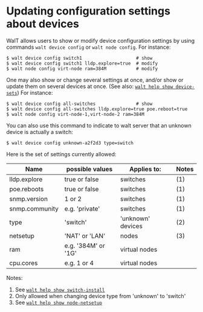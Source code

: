 
# Updating configuration settings about devices

WalT allows users to show or modify device configuration settings by using commands `walt device config` or `walt node config`.
For instance:
```
$ walt device config switch1                    # show
$ walt device config switch1 lldp.explore=true  # modify
$ walt node config virt-node ram=384M           # modify
```

One may also show or change several settings at once, and/or show or update them on several devices at once. (See also: [`walt help show device-sets`](device-sets.md))
For instance:
```
$ walt device config all-switches               # show
$ walt device config all-switches lldp.explore=true poe.reboot=true
$ walt node config virt-node-1,virt-node-2 ram=384M
```

You can also use this command to indicate to walt server that an unknown device is actually a switch:
```
$ walt device config unknown-a2f2d3 type=switch
```

Here is the set of settings currently allowed:

| Name           | possible values        | Applies to:       | Notes |
|----------------|------------------------|-------------------|-------|
| lldp.explore   | true or false          | switches          | (1)   |
| poe.reboots    | true or false          | switches          | (1)   |
| snmp.version   | 1 or 2                 | switches          | (1)   |
| snmp.community | e.g. 'private'         | switches          | (1)   |
| type           | 'switch'               | 'unknown' devices | (2)   |
| netsetup       | 'NAT' or 'LAN'         | nodes             | (3)   |
| ram            | e.g. '384M' or '1G'    | virtual nodes     |       |
| cpu.cores      | e.g. 1 or 4            | virtual nodes     |       |

Notes:
1. See [`walt help show switch-install`](switch-install.md)
2. Only allowed when changing device type from 'unknown' to 'switch'
3. See [`walt help show node-netsetup`](node-netsetup.md)
